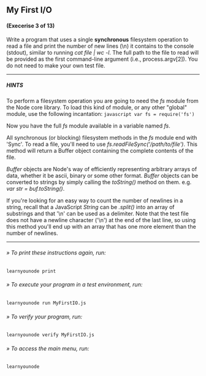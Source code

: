 ## My First I/O
#### (Execerise 3 of 13)
Write a program that uses a single __synchronous__ filesystem operation to read a file and print the number of new lines (\n) it contains to the console (stdout), similar to running *cat file | wc -l*.
The full path to the file to read will be provided as the first command-line argument (i.e., process.argv[2]). You do not need to make your own test file.

___
##### HINTS
To perform a filesystem operation you are going to need the *fs* module from the Node core library. To load this kind of module, or any other "global" module, use the following incantation:
    ```javascript
    var fs = require('fs')
    ```

Now you have the full *fs* module available in a variable named *fs*.

All synchronous (or blocking) filesystem methods in the *fs* module end with 'Sync'. To read a file, you'll need to use *fs.readFileSync('/path/to/file')*. This method will return a Buffer object containing the complete contents of the file.

*Buffer* objects are Node's way of efficiently representing arbitrary arrays of data, whether it be ascii, binary or some other format. *Buffer* objects can be converted to strings by simply calling the *toString()* method on them. e.g. *var str = buf.toString()*.

If you're looking for an easy way to count the number of newlines in a string, recall that a JavaScript *String* can be *.split()* into an array of substrings and that '\n' can be used as a delimiter. Note that the test file does not have a newline character ('\n') at the end of the last line, so using this method you'll end up with an array that has one more element than the number of newlines.

___
###### » To print these instructions again, run:
    learnyounode print
###### » To execute your program in a test environment, run:
    learnyounode run MyFirstIO.js
###### » To verify your program, run:
    learnyounode verify MyFirstIO.js
###### » To access the main menu, run:
    learnyounode
